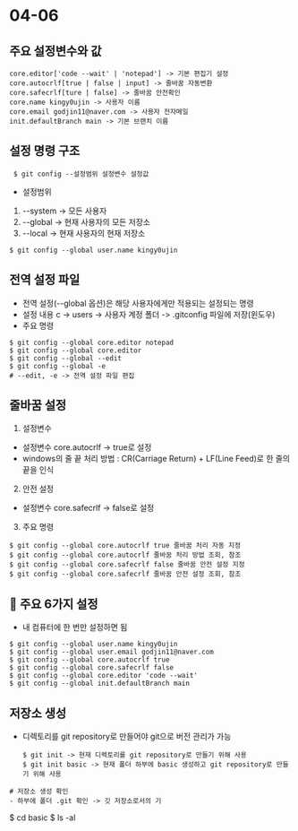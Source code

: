 # 04-06
## 주요 설정변수와 값
```
core.editor['code --wait' | 'notepad'] -> 기본 편집기 설정
core.autocrlf[true | false | input] -> 줄바꿈 자동변환
core.safecrlf[ture | false] -> 줄바꿈 안전확인
core.name kingy0ujin -> 사용자 이름
core.email godjin11@naver.com -> 사용자 전자메일
init.defaultBranch main -> 기본 브랜치 이름
```

## 설정 명령 구조

     $ git config --설정범위 설정변수 설정값

- 설정범위
1. --system -> 모든 사용자
2. --global -> 현재 사용자의 모든 저장소
3. --local -> 현재 사용자의 현재 저장소
```
$ git config --global user.name kingy0ujin
```  

## 전역 설정 파일
- 전역 설정(--global 옵션)은 해당 사용자에게만 적용되는 설정되는 명령
- 설정 내용 c -> users -> 사용자 계정 폴더 -> .gitconfig 파일에 저장(윈도우)
- 주요 명령
  
```
$ git config --global core.editor notepad
$ git config --global core.editor
$ git config --global --edit
$ git config --global -e
# --edit, -e -> 전역 설정 파일 편집
```

## 줄바꿈 설정
1. 설정변수
  - 설정변수 core.autocrlf -> true로 설정
  - windows의 줄 끝 처리 방법 : CR(Carriage Return) + LF(Line Feed)로 한 줄의 끝을 인식
2. 안전 설정
  - 설정변수 core.safecrlf -> false로 설정
3. 주요 명령

```
$ git config --global core.autocrlf true 줄바꿈 처리 자동 지정
$ git config --global core.autocrlf 줄바꿈 처리 방법 조회, 참조
$ git config --global core.safecrlf false 줄바꿈 안전 설정 지정
$ git config --global core.safecrlf 줄바꿈 안전 설정 조회, 참조
```

## :pushpin: 주요 6가지 설정 
- 내 컴퓨터에 한 번만 설정하면 됨

```
$ git config --global user.name kingy0ujin
$ git config --global user.email godjin11@naver.com
$ git config --global core.autocrlf true
$ git config --global core.safecrlf false
$ git config --global core.editor 'code --wait'
$ git config --global init.defaultBranch main
```
## 저장소 생성
- 디렉토리를 git repository로 만들어야 git으로 버전 관리가 가능
  ```
  $ git init -> 현재 디렉토리를 git repository로 만들기 위해 사용
  $ git init basic -> 현재 폴더 하부에 basic 생성하고 git repository로 만들기 위해 사용
 ```
# 저장소 생성 확인
- 하부에 폴더 .git 확인 -> 깃 저장소로서의 기
```
 $ cd basic
 $ ls -al
```
